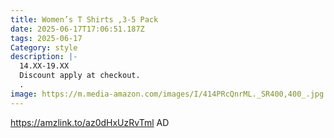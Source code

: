 ```yaml
---
title: Women’s T Shirts ,3-5 Pack
date: 2025-06-17T17:06:51.187Z
tags: 2025-06-17
Category: style
description: |-
  14.XX-19.XX
  Discount apply at checkout.
  .
image: https://m.media-amazon.com/images/I/414PRcQnrML._SR400,400_.jpg
---
```

https://amzlink.to/az0dHxUzRvTml  AD